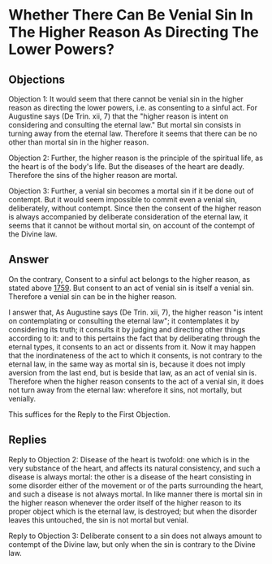 # Whether There Can Be Venial Sin In The Higher Reason As Directing The Lower Powers?

## Objections

Objection 1: It would seem that there cannot be venial sin in the higher reason as directing the lower powers, i.e. as consenting to a sinful act. For Augustine says (De Trin. xii, 7) that the "higher reason is intent on considering and consulting the eternal law." But mortal sin consists in turning away from the eternal law. Therefore it seems that there can be no other than mortal sin in the higher reason.

Objection 2: Further, the higher reason is the principle of the spiritual life, as the heart is of the body's life. But the diseases of the heart are deadly. Therefore the sins of the higher reason are mortal.

Objection 3: Further, a venial sin becomes a mortal sin if it be done out of contempt. But it would seem impossible to commit even a venial sin, deliberately, without contempt. Since then the consent of the higher reason is always accompanied by deliberate consideration of the eternal law, it seems that it cannot be without mortal sin, on account of the contempt of the Divine law.

## Answer

On the contrary, Consent to a sinful act belongs to the higher reason, as stated above [1759](A[7]). But consent to an act of venial sin is itself a venial sin. Therefore a venial sin can be in the higher reason.

I answer that, As Augustine says (De Trin. xii, 7), the higher reason "is intent on contemplating or consulting the eternal law"; it contemplates it by considering its truth; it consults it by judging and directing other things according to it: and to this pertains the fact that by deliberating through the eternal types, it consents to an act or dissents from it. Now it may happen that the inordinateness of the act to which it consents, is not contrary to the eternal law, in the same way as mortal sin is, because it does not imply aversion from the last end, but is beside that law, as an act of venial sin is. Therefore when the higher reason consents to the act of a venial sin, it does not turn away from the eternal law: wherefore it sins, not mortally, but venially.

This suffices for the Reply to the First Objection.

## Replies

Reply to Objection 2: Disease of the heart is twofold: one which is in the very substance of the heart, and affects its natural consistency, and such a disease is always mortal: the other is a disease of the heart consisting in some disorder either of the movement or of the parts surrounding the heart, and such a disease is not always mortal. In like manner there is mortal sin in the higher reason whenever the order itself of the higher reason to its proper object which is the eternal law, is destroyed; but when the disorder leaves this untouched, the sin is not mortal but venial.

Reply to Objection 3: Deliberate consent to a sin does not always amount to contempt of the Divine law, but only when the sin is contrary to the Divine law.